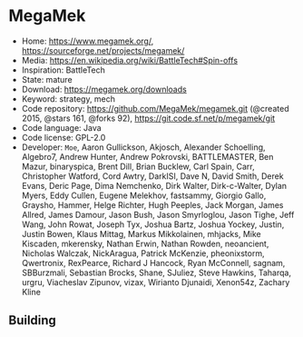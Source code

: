 # MegaMek

- Home: https://www.megamek.org/, https://sourceforge.net/projects/megamek/
- Media: https://en.wikipedia.org/wiki/BattleTech#Spin-offs
- Inspiration: BattleTech
- State: mature
- Download: https://megamek.org/downloads
- Keyword: strategy, mech
- Code repository: https://github.com/MegaMek/megamek.git (@created 2015, @stars 161, @forks 92), https://git.code.sf.net/p/megamek/git
- Code language: Java
- Code license: GPL-2.0
- Developer: `Moe`, Aaron Gullickson, Akjosch, Alexander Schoelling, Algebro7, Andrew Hunter, Andrew Pokrovski, BATTLEMASTER, Ben Mazur, binaryspica, Brent Dill, Brian Bucklew, Carl Spain, Carr, Christopher Watford, Cord Awtry, DarkISI, Dave N, David Smith, Derek Evans, Deric Page, Dima Nemchenko, Dirk Walter, Dirk-c-Walter, Dylan Myers, Eddy Cullen, Eugene Melekhov, fastsammy, Giorgio Gallo, Graysho, Hammer, Helge Richter, Hugh Peeples, Jack Morgan, James Allred, James Damour, Jason Bush, Jason Smyrloglou, Jason Tighe, Jeff Wang, John Rowat, Joseph Tyx, Joshua Bartz, Joshua Yockey, Justin, Justin Bowen, Klaus Mittag, Markus Mikkolainen, mhjacks, Mike Kiscaden, mkerensky, Nathan Erwin, Nathan Rowden, neoancient, Nicholas Walczak, NickAragua, Patrick McKenzie, pheonixstorm, Qwertronix, RexPearce, Richard J Hancock, Ryan McConnell, sagnam, SBBurzmali, Sebastian Brocks, Shane, SJuliez, Steve Hawkins, Taharqa, urgru, Viacheslav Zipunov, vizax, Wirianto Djunaidi, Xenon54z, Zachary Kline

## Building
